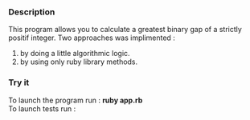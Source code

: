 ### Description
This program allows you to calculate a greatest binary gap of a strictly positif integer. Two approaches was implimented :
1. by doing a little algorithmic logic.
2. by using only ruby library methods.

### Try it
To launch the program run : **ruby app.rb**  
To launch tests run :
